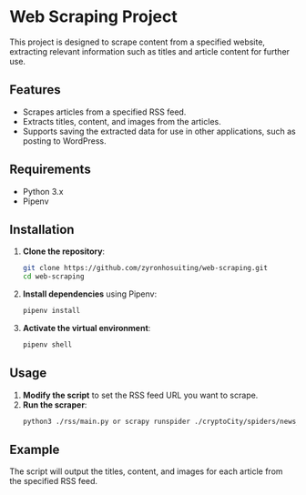 
# Web Scraping Project

This project is designed to scrape content from a specified website, extracting relevant information such as titles and article content for further use.

## Features

- Scrapes articles from a specified RSS feed.
- Extracts titles, content, and images from the articles.
- Supports saving the extracted data for use in other applications, such as posting to WordPress.

## Requirements

- Python 3.x
- Pipenv

## Installation

1. **Clone the repository**:
   ```bash
   git clone https://github.com/zyronhosuiting/web-scraping.git
   cd web-scraping
   ```

2. **Install dependencies** using Pipenv:
   ```bash
   pipenv install
   ```

3. **Activate the virtual environment**:
   ```bash
   pipenv shell
   ```

## Usage

1. **Modify the script** to set the RSS feed URL you want to scrape.
2. **Run the scraper**:
   ```bash
   python3 ./rss/main.py or scrapy runspider ./cryptoCity/spiders/news_spider.py
   ```

## Example

The script will output the titles, content, and images for each article from the specified RSS feed.
